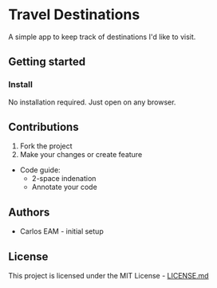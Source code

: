 # Travel Destinations

A simple app to keep track of destinations I'd like to visit.

## Getting started

### Install

No installation required. Just open on any browser.

## Contributions

1. Fork the project
2. Make your changes or create feature

- Code guide:
	- 2-space indenation
	- Annotate your code

## Authors

- Carlos EAM - initial setup

## License

This project is licensed under the MIT License - [LICENSE.md](LICENSE.md)